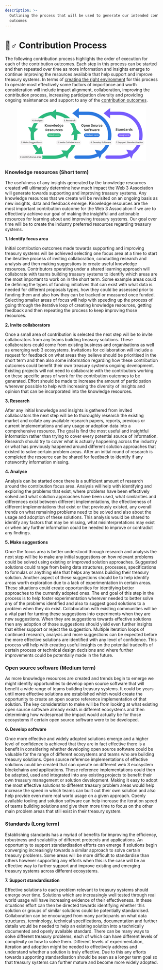 ```yaml
---
description: >-
  Outlining the process that will be used to generate our intended contribution
  outcomes
---
```


# 🏃♂ Contribution Process

The following contribution process highlights the order of execution for each of the contribution outcomes. Each step in this process can be started and then repeated over time as more information and insights emerge to continue improving the resources available that help support and improve treasury systems. In terms of [creating the right environment](creating-the-right-environment.md) for this process to operate most effectively some factors of importance and worth consideration will include impact alignment, collaboration, improving the contribution process, increasing participation diversity and providing ongoing maintenance and support to any of the [contribution outcomes](../contribution-outcomes/).&#x20;

<figure><img src="../../.gitbook/assets/contribution-process.jpg" alt=""><figcaption></figcaption></figure>



### **Knowledge resources (Short term)**

The usefulness of any insights generated by the knowledge resources created will ultimately determine how much impact the Web 3 Association will generate towards supporting and improving treasury systems. Any knowledge resources that we create will be revisited on an ongoing basis as new insights, data and feedback emerge. Knowledge resources are the most important contribution outcome for the Web 3 Association if we are to effectively achieve our goal of making the insightful and actionable resources for learning about and improving treasury systems. Our goal over time will be to create the industry preferred resources regarding treasury systems.



**1. Identify focus area**

Initial contribution outcomes made towards supporting and improving treasury systems will be achieved selecting one focus area at a time to start the iterative process of inviting collaboration, conducting research and analysis and then making suggestions to create useful knowledge resources. Contributors operating under a shared learning approach will collaborate with teams building treasury systems to identify which areas are the most important to work on in the short term. Some example areas could be defining the types of funding initiatives that can exist with what data is needed for different proposals types, how they could be assessed prior to funding them and also how they can be tracked or measured once funded. Selecting smaller areas of focus will help with speeding up the process of going through the iterative loop of creating knowledge resources, getting feedback and then repeating the process to keep improving those resources.



**2. Invite collaborators**

Once a small area of contribution is selected the next step will be to invite collaborators from any teams building treasury solutions. These collaborators could come from existing business and organisations as well as emerging web 3 ecosystems. Invitations for collaboration will include a request for feedback on what areas they believe should be prioritised in the short term and then also some information regarding how these contribution outcomes could benefit their own treasury systems ongoing development. Existing projects will not need to collaborate with the contributors working on these specific areas of work for the contribution outcomes to be generated. Effort should be made to increase the amount of participation wherever possible to help with increasing the diversity of insights and opinion that can be incorporated into the knowledge resources.



**3. Research**

After any initial knowledge and insights is gathered from invited collaborators the next step will be to thoroughly research the existing market and collate any available research papers, reports, previous or current implementations and any usage or adoption data into a comprehensive resource. The goal is find the most useful and insightful information rather than trying to cover every potential source of information. Research should try to cover what is actually happening across the industry or what has previously happened around different solution approaches that existed to solve certain problem areas. After an initial round of research is completed the resource can be shared for feedback to identify if any noteworthy information missing.



**4. Analyse**

Analysis can be started once there is a sufficient amount of research around the contribution focus area. Analysis will help with identifying and exploring the problems that exist, where problems have been effectively solved and what solution approaches have been used, what similarities and differences exist between different implementations, the effectiveness of different implementations that exist or that previously existed, any overall trends on what remaining problems need to be solved and also about the usage and adoption of these solutions. This analysis would be shared to identify any factors that may be missing, what misinterpretations may exist or when any further information could be needed to improve or contradict any findings.



**5. Make suggestions**

Once the focus area is better understood through research and analysis the next step will be to make any initial suggestions on how relevant problems could be solved using existing or improved solution approaches. Suggested solutions could range from being data structures, processes, specifications to formulas or anything else that helps any teams building their treasury solution. Another aspect of these suggestions should be to help identify areas worth exploration due to a lack of experimentation in certain areas. These situations could create opportunities for identifying better approaches to the currently adopted ones. The end goal of this step in the process is to help foster experimentation wherever needed to better solve any of the problems identified and also to suggest good solutions to a problem when they do exist. Collaboration with existing communities will be a vital part for turning these suggestions into experiments when they are new suggestions. When they are suggestions towards effective solutions then any adoption of those suggestions should yield even further insights that either support or reject the suggestion. Multiple iteration loops of continued research, analysis and more suggestions can be expected before the more effective solutions are identified with any level of confidence. This process will help with creating useful insights on the potential tradeoffs of certain process or technical design decisions and where further improvements could be potentially made in the future.



### **Open source software (Medium term)**

As more knowledge resources are created and trends begin to emerge we might identify opportunities to develop open source software that will benefit a wide range of teams building treasury systems. It could be years until more effective solutions are established which would create the opportunity to create an open source reference implementation of that solution. The key consideration to make will be from looking at what existing open source software already exists in different ecosystems and then determining how widespread the impact would actually be for those ecosystems if certain open source software were to be developed.



**6. Develop software**

Once more effective and widely adopted solutions emerge and a higher level of confidence is achieved that they are in fact effective there is a benefit in considering whether developing open source software could be valuable for the range of different ecosystems and teams who are building treasury solutions. Open source reference implementations of effective solutions could be created that can operate on different web 3 ecosystem blockchains and applications. These reference implementations could then be adapted, used and integrated into any existing projects to benefit their own treasury management or solution development. Making it easy to adopt the most effective solutions to different treasury problem areas would help increase the speed in which teams can built out their own solution and also help provide even more real world usage on a given approach. Openly available tooling and solution software can help increase the iteration speed of teams building solutions and give them more time to focus on the other main problem areas that still exist in their treasury system.



### **Standards (Long term)**

Establishing standards has a myriad of benefits for improving the efficiency, robustness and scalability of different protocols and applications. An opportunity to support standardisation efforts can emerge if solutions begin converging increasingly towards a similar approach to solve certain treasury problems. Some areas will be more difficult to standardise than others however supporting any efforts when this is the case will be an effective way to further support and improve existing and emerging treasury systems across different ecosystems.&#x20;



**7. Support standardisation**

Effective solutions to each problem relevant to treasury systems should emerge over time. Solutions which are increasingly well tested through real world usage will have increasing evidence of their effectiveness. In these situations effort can then be directed towards identifying whether this solution or groups of similar solutions could be potentially standardised. Collaboration can be encouraged from many participants on what data structures, terminology, technical specifications, documentation and further details would be needed to help an existing solution into a technically documented and openly available standard. There can be many ways to solve different treasury problems, each of which can have different levels of complexity on how to solve them. Different levels of experimentation, iteration and adoption might be needed to effectively address and understand whether a solution is truly effective. Due to this any efforts towards supporting standardisation should be seen as a longer term goal so that treasury systems can further mature and become more widely adopted.
